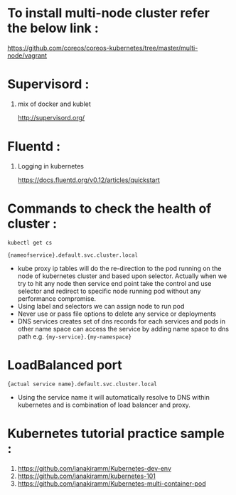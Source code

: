 # To install multi-node cluster refer the below link :
https://github.com/coreos/coreos-kubernetes/tree/master/multi-node/vagrant


# Supervisord : 
1. mix of docker and kublet

   http://supervisord.org/

# Fluentd : 
1. Logging in kubernetes

   https://docs.fluentd.org/v0.12/articles/quickstart

# Commands to check the health of cluster :
  `kubectl get cs`

`{nameofservice}.default.svc.cluster.local`

* kube proxy ip tables will do the re-direction to the pod running on the node of kubernetes cluster and based upon selector. Actually when we try to hit any node then service end point take the control and use selector and redirect to specific node running pod without any performance compromise.
* Using label and selectors we can assign node to run pod
* Never use or pass file options to delete any service or deployments
* DNS services creates set of dns records for each services and pods in other name space can access the service by adding name space to dns path e.g. `{my-service}.{my-namespace}`

# LoadBalanced port
`{actual service name}.default.svc.cluster.local`
* Using the service name it will automatically resolve to DNS within kubernetes and is combination of load balancer and proxy.

# Kubernetes tutorial practice sample :
1. https://github.com/janakiramm/Kubernetes-dev-env
2. https://github.com/janakiramm/kubernetes-101
3. https://github.com/janakiramm/Kubernetes-multi-container-pod
